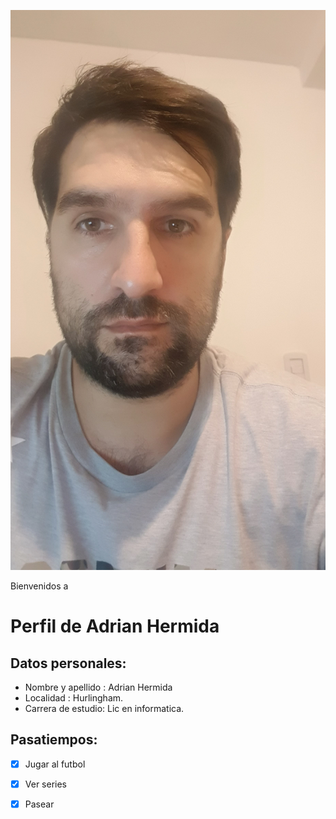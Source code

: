 ![Foto de perfil](./assets/perfil.jpg)

Bienvenidos a
# Perfil de Adrian Hermida



## Datos personales:
* Nombre y apellido : Adrian Hermida
* Localidad : Hurlingham.
* Carrera de estudio: Lic en informatica.


## Pasatiempos:
- [x] Jugar al futbol 
- [x] Ver series
- [x] Pasear

